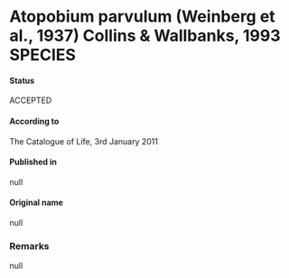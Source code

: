 # Atopobium parvulum (Weinberg et al., 1937) Collins & Wallbanks, 1993 SPECIES

#### Status
ACCEPTED

#### According to
The Catalogue of Life, 3rd January 2011

#### Published in
null

#### Original name
null

### Remarks
null